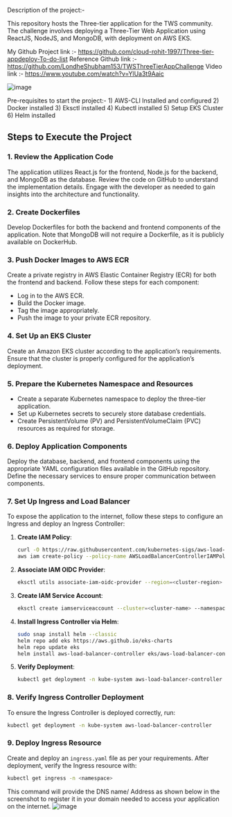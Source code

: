 Description of the project:-

This repository hosts the Three-tier application for the TWS community. The challenge involves deploying a Three-Tier Web Application using ReactJS, NodeJS, and MongoDB, with deployment on AWS EKS.

My Github Project link :- https://github.com/cloud-rohit-1997/Three-tier-appdeploy-To-do-list
Reference Github link :-  https://github.com/LondheShubham153/TWSThreeTierAppChallenge
Video link :- https://www.youtube.com/watch?v=YlUa3t9Aaic

![image](https://github.com/user-attachments/assets/a334ba62-5f82-4ce1-807c-6a98b05c6d95)



Pre-requisites to start the project:-
	1) AWS-CLI Installed and configured
	2) Docker installed
	3) Eksctl installed
	4) Kubectl installed
	5) Setup EKS Cluster
	6) Helm installed 


## Steps to Execute the Project

### 1. Review the Application Code
The application utilizes React.js for the frontend, Node.js for the backend, and MongoDB as the database. Review the code on GitHub to understand the implementation details. Engage with the developer as needed to gain insights into the architecture and functionality.

### 2. Create Dockerfiles
Develop Dockerfiles for both the backend and frontend components of the application. Note that MongoDB will not require a Dockerfile, as it is publicly available on DockerHub.

### 3. Push Docker Images to AWS ECR
Create a private registry in AWS Elastic Container Registry (ECR) for both the frontend and backend. Follow these steps for each component:
- Log in to the AWS ECR.
- Build the Docker image.
- Tag the image appropriately.
- Push the image to your private ECR repository.

### 4. Set Up an EKS Cluster
Create an Amazon EKS cluster according to the application’s requirements. Ensure that the cluster is properly configured for the application’s deployment.

### 5. Prepare the Kubernetes Namespace and Resources
- Create a separate Kubernetes namespace to deploy the three-tier application.
- Set up Kubernetes secrets to securely store database credentials.
- Create PersistentVolume (PV) and PersistentVolumeClaim (PVC) resources as required for storage.

### 6. Deploy Application Components
Deploy the database, backend, and frontend components using the appropriate YAML configuration files available in the GitHub repository. Define the necessary services to ensure proper communication between components.

### 7. Set Up Ingress and Load Balancer
To expose the application to the internet, follow these steps to configure an Ingress and deploy an Ingress Controller:

1. **Create IAM Policy**:
   ```bash
   curl -O https://raw.githubusercontent.com/kubernetes-sigs/aws-load-balancer-controller/v2.5.4/docs/install/iam_policy.json
   aws iam create-policy --policy-name AWSLoadBalancerControllerIAMPolicy --policy-document file://iam_policy.json
   ```

2. **Associate IAM OIDC Provider**:
   ```bash
   eksctl utils associate-iam-oidc-provider --region=<cluster-region> --cluster=<cluster-name> --approve
   ```

3. **Create IAM Service Account**:
   ```bash
   eksctl create iamserviceaccount --cluster=<cluster-name> --namespace=kube-system --name=aws-load-balancer-controller --role-name AmazonEKSLoadBalancerControllerRole --attach-policy-arn=arn:aws:iam::<Account-ID>:policy/AWSLoadBalancerControllerIAMPolicy --approve --region=<cluster-region>
   ```

4. **Install Ingress Controller via Helm**:
   ```bash
   sudo snap install helm --classic
   helm repo add eks https://aws.github.io/eks-charts
   helm repo update eks
   helm install aws-load-balancer-controller eks/aws-load-balancer-controller -n kube-system --set clusterName=<cluster-name> --set serviceAccount.create=false --set serviceAccount.name=aws-load-balancer-controller
   ```

5. **Verify Deployment**:
   ```bash
   kubectl get deployment -n kube-system aws-load-balancer-controller
   ```

### 8. Verify Ingress Controller Deployment
To ensure the Ingress Controller is deployed correctly, run:
```bash
kubectl get deployment -n kube-system aws-load-balancer-controller
```

### 9. Deploy Ingress Resource
Create and deploy an `ingress.yaml` file as per your requirements. After deployment, verify the Ingress resource with:
```bash
kubectl get ingress -n <namespace>
```
This command will provide the DNS name/ Address as shown below in the screenshot to register it in your domain needed to access your application on the internet.
![image](https://github.com/user-attachments/assets/23e0b736-071a-4b48-859c-793dada57fcb)



